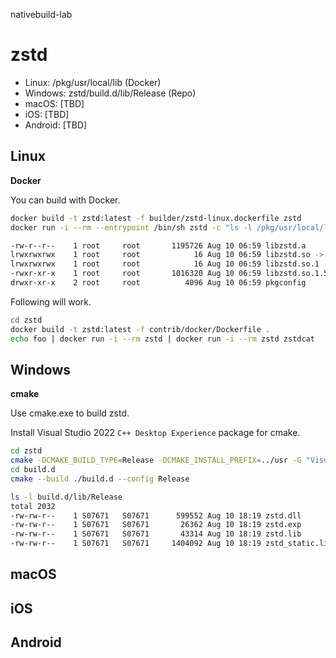 nativebuild-lab

# zstd

* Linux: /pkg/usr/local/lib (Docker)
* Windows: zstd/build.d/lib/Release (Repo)
* macOS: [TBD]
* iOS: [TBD]
* Android: [TBD]

## Linux

**Docker**

You can build with Docker.

```bash
docker build -t zstd:latest -f builder/zstd-linux.dockerfile zstd
docker run -i --rm --entrypoint /bin/sh zstd -c "ls -l /pkg/usr/local/lib"

-rw-r--r--    1 root     root       1195726 Aug 10 06:59 libzstd.a
lrwxrwxrwx    1 root     root            16 Aug 10 06:59 libzstd.so -> libzstd.so.1.5.3
lrwxrwxrwx    1 root     root            16 Aug 10 06:59 libzstd.so.1 -> libzstd.so.1.5.3
-rwxr-xr-x    1 root     root       1016320 Aug 10 06:59 libzstd.so.1.5.3
drwxr-xr-x    2 root     root          4096 Aug 10 06:59 pkgconfig
```

Following will work.

```bash
cd zstd
docker build -t zstd:latest -f contrib/docker/Dockerfile .
echo foo | docker run -i --rm zstd | docker run -i --rm zstd zstdcat
```

## Windows

**cmake**

Use cmake.exe to build zstd.

Install Visual Studio 2022 `C++ Desktop Experience` package for cmake.

```bash
cd zstd
cmake -DCMAKE_BUILD_TYPE=Release -DCMAKE_INSTALL_PREFIX=../usr -G "Visual Studio 17 2022" -Wno-dev -S build/cmake -B build.d
cd build.d
cmake --build ./build.d --config Release
```

```bash
ls -l build.d/lib/Release
total 2032
-rw-rw-r--    1 S07671   S07671      599552 Aug 10 18:19 zstd.dll
-rw-rw-r--    1 S07671   S07671       26362 Aug 10 18:19 zstd.exp
-rw-rw-r--    1 S07671   S07671       43314 Aug 10 18:19 zstd.lib
-rw-rw-r--    1 S07671   S07671     1404092 Aug 10 18:19 zstd_static.lib
```

## macOS

## iOS

## Android
